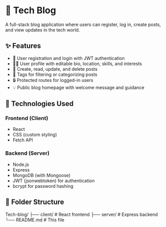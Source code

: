 # 🧠 Tech Blog

A full-stack blog application where users can register, log in, create posts, and view updates in the tech world.

## ✨ Features

- 📝 User registration and login with JWT authentication
- 🧑‍💻 User profile with editable bio, location, skills, and interests
- 📰 Create, read, update, and delete posts
- 🧵 Tags for filtering or categorizing posts
- 🔒 Protected routes for logged-in users
- 💡 Public blog homepage with welcome message and guidance

## 🧩 Technologies Used

### Frontend (Client)
- React
- CSS (custom styling)
- Fetch API

### Backend (Server)
- Node.js
- Express
- MongoDB (with Mongoose)
- JWT (jsonwebtoken) for authentication
- bcrypt for password hashing

## 📁 Folder Structure

Tech-blog/
├── client/ # React frontend
├── server/ # Express backend
└── README.md # This file